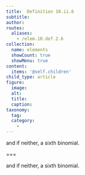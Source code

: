 ```yaml
---
title:  Definition 10.ii.6
subtitle: 
author:
routes:
  aliases:
    - /elem.10.def.2.6
collection:
  name: elements
  showCount: true
  showMenu: true
content:
  items: '@self.children'
child_type: article
figure:
  image:
  alt:
  title:
  caption:
taxonomy:
  tag:
  category:
    - 
---
```


<p>and if neither, a <hi rend="bold">sixth binomial</hi>.</p>

===

<p>and if neither, a <span class="bold">sixth binomial</span>.</p>
